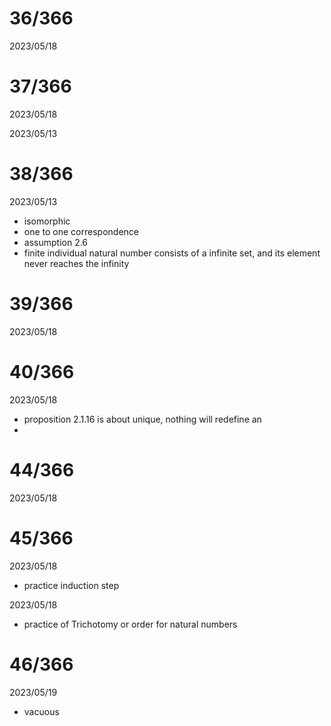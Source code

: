 # 36/366

2023/05/18

# 37/366

2023/05/18

2023/05/13

# 38/366

2023/05/13

- isomorphic
- one to one correspondence
- assumption 2.6
- finite individual natural number consists of a infinite set, and its element never reaches the infinity

# 39/366

2023/05/18

# 40/366

2023/05/18

- proposition 2.1.16 is about unique, nothing will redefine an
- 

# 44/366

2023/05/18

# 45/366

2023/05/18

- practice induction step

2023/05/18

- practice of Trichotomy or order for natural numbers

# 46/366

2023/05/19

- vacuous
